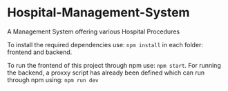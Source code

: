 # Hospital-Management-System
A Management System offering various Hospital Procedures

To install the required dependencies use: `npm install` in each folder: frontend and backend.

To run the frontend of this project through npm use: `npm start`.
For running the backend, a proxxy script has already been defined which can run through npm using: `npm run dev`
